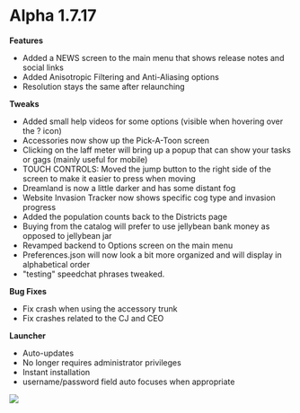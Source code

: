Alpha 1.7.17
=======
**Features**
- Added a NEWS screen to the main menu that shows release notes and social links
- Added Anisotropic Filtering and Anti-Aliasing options
- Resolution stays the same after relaunching

**Tweaks**
- Added small help videos for some options (visible when hovering over the ? icon)
- Accessories now show up the Pick-A-Toon screen
- Clicking on the laff meter will bring up a popup that can show your tasks or gags (mainly useful for mobile)
- TOUCH CONTROLS: Moved the jump button to the right side of the screen to make it easier to press when moving
- Dreamland is now a little darker and has some distant fog
- Website Invasion Tracker now shows specific cog type and invasion progress
- Added the population counts back to the Districts page
- Buying from the catalog will prefer to use jellybean bank money as opposed to jellybean jar
- Revamped backend to Options screen on the main menu
- Preferences.json will now look a bit more organized and will display in alphabetical order
- "testing" speedchat phrases tweaked.

**Bug Fixes**
- Fix crash when using the accessory trunk
- Fix crashes related to the CJ and CEO

**Launcher**
- Auto-updates
- No longer requires administrator privileges
- Instant installation
- username/password field auto focuses when appropriate


![](https://i.imgur.com/h9Bf7vo.png)
